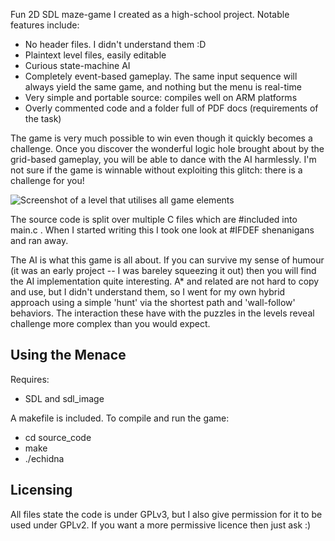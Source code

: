Fun 2D SDL maze-game I created as a high-school project.  Notable features include:
* No header files.  I didn't understand them :D
* Plaintext level files, easily editable
* Curious state-machine AI
* Completely event-based gameplay.  The same input sequence will always yield the same game, and nothing but the menu is real-time
* Very simple and portable source: compiles well on ARM platforms
* Overly commented code and a folder full of PDF docs (requirements of the task)

The game is very much possible to win even though it quickly becomes a challenge.  Once you discover the wonderful logic hole brought about by the grid-based gameplay,  you will be able to dance with the AI harmlessly.  I'm not sure if the game is winnable without exploiting this glitch: there is a challenge for you!

![Screenshot of a level that utilises all game elements](https://raw.github.com/veyrdite/echidna_menace/master/screenshot.png)

The source code is split over multiple C files which are #included into main.c .  When I started writing this I took one look at #IFDEF shenanigans and ran away.

The AI is what this game is all about.  If you can survive my sense of humour (it was an early project -- I was bareley squeezing it out) then you will find the AI implementation quite interesting.  A* and related are not hard to copy and use, but I didn't understand them, so I went for my own hybrid approach using a simple 'hunt' via the shortest path and 'wall-follow' behaviors.  The interaction these have with the puzzles in the levels reveal challenge more complex than you would expect.

## Using the Menace
Requires:
* SDL and sdl_image

A makefile is included.  To compile and run the game:
* cd source_code
* make
* ./echidna

## Licensing
All files state the code is under GPLv3, but I also give permission for it to be used under GPLv2.  If you want a more permissive licence then just ask :)
